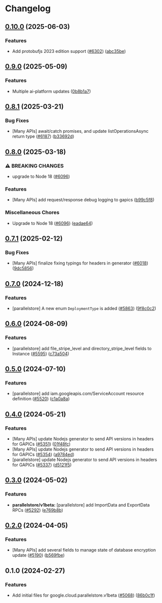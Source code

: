 # Changelog

## [0.10.0](https://github.com/googleapis/google-cloud-node/compare/parallelstore-v0.9.0...parallelstore-v0.10.0) (2025-06-03)


### Features

* Add protobufjs 2023 edition support ([#6302](https://github.com/googleapis/google-cloud-node/issues/6302)) ([abc35be](https://github.com/googleapis/google-cloud-node/commit/abc35be4817709467e6c6b2a12ac4e749ffed72d))

## [0.9.0](https://github.com/googleapis/google-cloud-node/compare/parallelstore-v0.8.1...parallelstore-v0.9.0) (2025-05-09)


### Features

* Multiple ai-platform updates ([0b8b1a7](https://github.com/googleapis/google-cloud-node/commit/0b8b1a75f33bdf94000321d239834b9b10757862))

## [0.8.1](https://github.com/googleapis/google-cloud-node/compare/parallelstore-v0.8.0...parallelstore-v0.8.1) (2025-03-21)


### Bug Fixes

* [Many APIs] await/catch promises, and update listOperationsAsync return type ([#6187](https://github.com/googleapis/google-cloud-node/issues/6187)) ([b33692d](https://github.com/googleapis/google-cloud-node/commit/b33692d64bd42b99f37d0f919f2b0c06a673ab7f))

## [0.8.0](https://github.com/googleapis/google-cloud-node/compare/parallelstore-v0.7.1...parallelstore-v0.8.0) (2025-03-18)


### ⚠ BREAKING CHANGES

* upgrade to Node 18 ([#6096](https://github.com/googleapis/google-cloud-node/issues/6096))

### Features

* [Many APIs] add request/response debug logging to gapics ([b99c5f8](https://github.com/googleapis/google-cloud-node/commit/b99c5f8269a8401c72e9c913971c7e90467209e2))


### Miscellaneous Chores

* Upgrade to Node 18 ([#6096](https://github.com/googleapis/google-cloud-node/issues/6096)) ([eadae64](https://github.com/googleapis/google-cloud-node/commit/eadae64d54e07aa2c65097ea52e65008d4e87436))

## [0.7.1](https://github.com/googleapis/google-cloud-node/compare/parallelstore-v0.7.0...parallelstore-v0.7.1) (2025-02-12)


### Bug Fixes

* [Many APIs] finalize fixing typings for headers in generator ([#6018](https://github.com/googleapis/google-cloud-node/issues/6018)) ([9dc5856](https://github.com/googleapis/google-cloud-node/commit/9dc585661489f51bb7a85b39519fd8b11dfffc5b))

## [0.7.0](https://github.com/googleapis/google-cloud-node/compare/parallelstore-v0.6.0...parallelstore-v0.7.0) (2024-12-18)


### Features

* [parallelstore] A new enum `DeploymentType` is added ([#5863](https://github.com/googleapis/google-cloud-node/issues/5863)) ([9f8c0c2](https://github.com/googleapis/google-cloud-node/commit/9f8c0c2d583656d39d6e6ad6a4b206642e647178))

## [0.6.0](https://github.com/googleapis/google-cloud-node/compare/parallelstore-v0.5.0...parallelstore-v0.6.0) (2024-08-09)


### Features

* [parallelstore] add file_stripe_level and directory_stripe_level fields to Instance ([#5595](https://github.com/googleapis/google-cloud-node/issues/5595)) ([c73a504](https://github.com/googleapis/google-cloud-node/commit/c73a5040c46cbf2a919a27ae42e0775c8e1328a2))

## [0.5.0](https://github.com/googleapis/google-cloud-node/compare/parallelstore-v0.4.0...parallelstore-v0.5.0) (2024-07-10)


### Features

* [parallelstore] add iam.googleapis.com/ServiceAccount resource definition ([#5520](https://github.com/googleapis/google-cloud-node/issues/5520)) ([c1a0a8a](https://github.com/googleapis/google-cloud-node/commit/c1a0a8a52866dee658ad34479b3ae62ae4b21bb5))

## [0.4.0](https://github.com/googleapis/google-cloud-node/compare/parallelstore-v0.3.0...parallelstore-v0.4.0) (2024-05-21)


### Features

* [Many APIs] update Nodejs generator to send API versions in headers for GAPICs ([#5351](https://github.com/googleapis/google-cloud-node/issues/5351)) ([01f48fc](https://github.com/googleapis/google-cloud-node/commit/01f48fce63ec4ddf801d59ee2b8c0db9f6fb8372))
* [Many APIs] update Nodejs generator to send API versions in headers for GAPICs ([#5354](https://github.com/googleapis/google-cloud-node/issues/5354)) ([a9784ed](https://github.com/googleapis/google-cloud-node/commit/a9784ed3db6ee96d171762308bbbcd57390b6866))
* [parallelstore] update Nodejs generator to send API versions in headers for GAPICs ([#5337](https://github.com/googleapis/google-cloud-node/issues/5337)) ([d5121f5](https://github.com/googleapis/google-cloud-node/commit/d5121f50c49edc6a1457d5ff560dd2427e0514ec))

## [0.3.0](https://github.com/googleapis/google-cloud-node/compare/parallelstore-v0.2.0...parallelstore-v0.3.0) (2024-05-02)


### Features

* **parallelstore/v1beta:** [parallelstore] add ImportData and ExportData RPCs ([#5292](https://github.com/googleapis/google-cloud-node/issues/5292)) ([e769b8b](https://github.com/googleapis/google-cloud-node/commit/e769b8b67f6193a0624a7621b9522eedac86ed40))

## [0.2.0](https://github.com/googleapis/google-cloud-node/compare/parallelstore-v0.1.0...parallelstore-v0.2.0) (2024-04-05)


### Features

* [Many APIs] add several fields to manage state of database encryption update ([#5190](https://github.com/googleapis/google-cloud-node/issues/5190)) ([b569fbe](https://github.com/googleapis/google-cloud-node/commit/b569fbe1472d0fd71c1bfb58d0b1661814ac5727))

## 0.1.0 (2024-02-27)


### Features

* Add initial files for google.cloud.parallelstore.v1beta ([#5068](https://github.com/googleapis/google-cloud-node/issues/5068)) ([86b0c1f](https://github.com/googleapis/google-cloud-node/commit/86b0c1f491041ba8a2fbc9ad31551076dde7e4c0))
